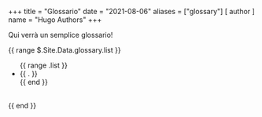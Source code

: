 +++
title = "Glossario"
date = "2021-08-06"
aliases = ["glossary"]
[ author ]
  name = "Hugo Authors"
+++

Qui verrà un semplice glossario!

{{ range $.Site.Data.glossary.list }}
    <ul>
    {{ range .list }}
    <li>{{ . }}</li>
    {{ end }}
    </ul>   
{{ end }}


